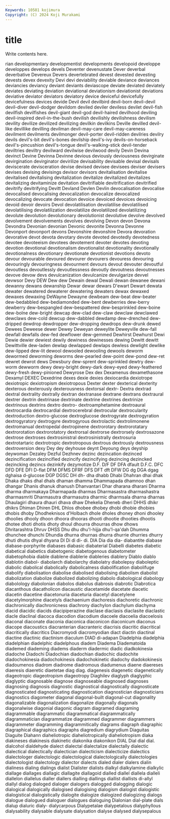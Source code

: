 ```yaml
---
Keywords: 10581 kojimura
Copyright: (C) 2024 Koji Murakami
---
```


# title

Write contents here.



rian developmentary
developmentist developments developoid developpe developpes develops devels Deventer devenustate Dever
deverbal deverbative Devereux Devers devertebrated devest devested devesting devests devex
devexity Devi devi deviability deviable deviance deviances deviancies deviancy deviant
deviants deviascope deviate deviated deviately deviates deviating deviation deviational deviationism
deviationist deviations deviative deviator deviators deviatory device deviceful devicefully devicefulness
devices devide Devil devil devilbird devil-born devil-devil devil-diver devil-dodger devildom
deviled deviler deviless devilet devil-fish devilfish devilfishes devil-giant devil-god devil-haired
devilhood deviling devil-inspired devil-in-the-bush devilish devilishly devilishness devilism devility devilize
devilized devilizing devilkin devilkins Deville devilled devil-like devillike devilling devilman
devil-may-care devil-may-careness devilment devilments devilmonger devil-porter devil-ridden devilries devilry devils
devil's-bit devil's-bones devilship devil's-ivy devils-on-horseback devil's-pincushion devil's-tongue devil's-walking-stick devil-tender deviltries
deviltry devilward devilwise devilwood devily Devin Devina devinct Devine Devinna
Devinne devious deviously deviousness devirginate devirgination devirginator devirilize devisability devisable
devisal devisals deviscerate devisceration devise devised devisee devisees deviser devisers
devises devising devisings devisor devisors devitalisation devitalise devitalised devitalising devitalization
devitalize devitalized devitalizes devitalizing devitaminize devitation devitrifiable devitrification devitrified devitrify
devitrifying Devitt Devland Devlen Devlin devocalisation devocalise devocalised devocalising devocalization
devocalize devocalized devocalizing devocate devocation devoice devoiced devoices devoicing devoid
devoir devoirs Devol devolatilisation devolatilise devolatilised devolatilising devolatilization devolatilize devolatilized
devolatilizing devolute devolution devolutionary devolutionist devolutive devolve devolved devolvement devolvements
devolves devolving Devon devon Devona Devondra Devonian devonian Devonic devonite
Devonna Devonne Devonport devonport devons Devonshire devonshire Devora devoration devorative
devot devota devotary devote devoted devotedly devotedness devotee devoteeism devotees
devotement devoter devotes devoting devotion devotional devotionalism devotionalist devotionality devotionally
devotionalness devotionary devotionate devotionist devotions devoto devour devourable devoured devourer
devourers devouress devouring devouringly devouringness devourment devours devout devouter devoutful
devoutless devoutlessly devoutlessness devoutly devoutness devoutnesses devove devow devs devulcanization
devulcanize devulgarize devvel devwsor Devy DEW Dew dew Dewain dewal
Dewali dewan dewanee dewani dewanny dewans dewanship Dewar dewar dewars
D'ewart Dewart dewata dewater dewatered dewaterer dewatering dewaters dewax dewaxed
dewaxes dewaxing DeWayne Dewayne dewbeam dew-beat dew-beater dew-bedabbled dew-bediamonded dew-bent
dewberries dew-berry dewberry dew-bespangled dew-bespattered dew-besprinkled dew-boine dew-bolne dew-bright dewcap
dew-clad dew-claw dewclaw dewclawed dewclaws dew-cold dewcup dew-dabbled dewdamp dew-drenched
dew-dripped dewdrop dewdropper dew-dropping dewdrops dew-drunk dewed Dewees Deweese dewer
Dewey Deweyan deweylite Deweyville dew-fall dewfall dewfalls dew-fed dewflower dew-gemmed
Dewhirst Dewhurst Dewi Dewie dewier dewiest dewily dewiness dewinesses dewing
Dewitt dewitt Dewittville dew-laden dewlap dewlapped dewlaps dewless dewlight dewlike
dew-lipped dew-lit dewool dewooled dewooling dewools deworm dewormed deworming deworms
dew-pearled dew-point dew-pond dew-ret dewret dewrot dews Dewsbury dew-sprent dew-sprinkled
dewtry dew-worm dewworm dewy dewy-bright dewy-dark dewy-eyed dewy-feathered dewy-fresh dewy-pinioned
Dewyrose Dex dex Dexamenus dexamethasone Dexamyl DEXEC Dexedrine dexes dexie
dexies dexiocardia dexiotrope dexiotropic dexiotropism dexiotropous Dexter dexter dexterical dexterity
dexterous dexterously dexterousness dextorsal dextr- Dextra dextrad dextral dextrality dextrally
dextran dextranase dextrane dextrans dextraural dextrer dextrin dextrinase dextrinate dextrine
dextrines dextrinize dextrinous dextrins dextro dextro- dextroamphetamine dextroaural dextrocardia dextrocardial
dextrocerebral dextrocular dextrocularity dextroduction dextro-glucose dextroglucose dextrogyrate dextrogyration dextrogyratory dextrogyre
dextrogyrous dextrolactic dextrolimonene dextromanual dextropedal dextropinene dextrorotary dextrorotatary dextrorotation dextrorotatory
dextrorsal dextrorse dextrorsely dextrosazone dextrose dextroses dextrosinistral dextrosinistrally dextrosuria dextrotartaric
dextrotropic dextrotropous dextrous dextrously dextrousness dextroversion dexy Dey dey deyhouse
deynt Deyoung deys deyship deywoman Dezaley Dezful Dezhnev dezinc dezincation
dezinced dezincification dezincified dezincify dezincifying dezincing dezincked dezincking dezincs dezinkify
dezymotize D.F. D/F DF DFA dfault D.F.C. DFC DFD DFE
DFI D-flat DFM DFMS DFRF DFS DFT dft DFW DG
dg DGA dgag dghaisa d-glucose DGP DGSC DH dh- dha
dhabb Dhabi Dhahran dhai dhak Dhaka dhaks dhal dhals dhaman
dhamma Dhammapada dhamnoo dhan dhangar Dhanis dhanuk dhanush Dhanvantari Dhar
dharana dharani Dharma dharma dharmakaya Dharmapada dharmas Dharmasastra dharmashastra dharmasmriti
Dharmasutra dharmasutra dharmic dharmsala dharna dharnas Dhaulagiri dhaura dhauri dhava
dhaw Dhekelia Dheneb dheri DHHS dhikr dhikrs Dhiman Dhiren DHL
Dhlos dhobee dhobey dhobi dhobie dhobies dhobis dhoby Dhodheknisos d'Holbach
dhole dholes dhoney dhoni dhooley dhoolies dhooly dhoon dhoora dhooras
dhooti dhootie dhooties dhootis dhotee dhoti dhotis dhoty dhoul dhourra
dhourras dhow dhows Dhritarashtra Dhruv DHSS Dhu dhu dhu'l-hijja dhu'l-qa'dah
Dhumma dhunchee dhunchi Dhundia dhurna dhurnas dhurra dhurrie dhurries dhurry
dhuti dhutis dhyal dhyana DI Di di di- di. DIA
Dia dia dia- diabantite diabase diabase-porphyrite diabases diabasic diabaterial Diabelli
diabetes diabetic diabetical diabetics diabetogenic diabetogenous diabetometer diabetophobia diable diablene
diablerie diableries diablery Diablo diablo diablotin diabol- diabolarch diabolarchy diabolatry
diabolepsy diaboleptic diabolic diabolical diabolically diabolicalness diabolification diabolifuge diabolify diabolisation
diabolise diabolised diabolising diabolism diabolist diabolization diabolize diabolized diabolizing diabolo
diabological diabology diabolology diabolonian diabolos diabolus diabrosis diabrotic Diabrotica diacanthous
diacatholicon diacaustic diacetamide diacetate diacetic diacetin diacetine diacetonuria diaceturia diacetyl
diacetylene diacetylmorphine diacetyls diachaenium diachoresis diachoretic diachronic diachronically diachronicness diachrony
diachylon diachylum diachyma diacid diacidic diacids diacipiperazine diaclase diaclasis diaclasite
diaclastic diacle diaclinal diacoca diacodion diacodium diacoele diacoelia diacoelosis diaconal
diaconate diaconia diaconica diaconicon diaconicum diaconus diacope diacoustics diacranterian diacranteric
diacrisis diacritic diacritical diacritically diacritics Diacromyodi diacromyodian diact diactin diactinal
diactine diactinic diactinism diaculum DIAD di-adapan Diadelphia diadelphia diadelphian diadelphic
diadelphous diadem Diadema Diadematoida diademed diademing diadems diaderm diadermic diadic
diadkokinesia diadoche Diadochi Diadochian diadochian diadochic diadochite diadochokinesia diadochokinesis diadochokinetic
diadochy diadokokinesis diadoumenos diadrom diadrome diadromous diadumenus diaene diaereses diaeresis
diaeretic diaetetae diag diag. diagenesis diagenetic diagenetically diageotropic diageotropism diageotropy
Diaghilev diaglyph diaglyphic diaglyptic diagnosable diagnose diagnoseable diagnosed diagnoses diagnosing
diagnosis diagnostic diagnostical diagnostically diagnosticate diagnosticated diagnosticating diagnostication diagnostician diagnosticians
diagnostics diagometer diagonal diagonal-built diagonal-cut diagonality diagonalizable diagonalization diagonalize diagonally
diagonals diagonalwise diagonial diagonic diagram diagramed diagraming diagrammable diagrammatic diagrammatical
diagrammatically diagrammatician diagrammatize diagrammed diagrammer diagrammers diagrammeter diagramming diagrammitically diagrams
diagraph diagraphic diagraphical diagraphics diagraphs diagredium diagrydium Diaguitas Diaguite Diahann
diaheliotropic diaheliotropically diaheliotropism diaka diakineses diakinesis diakinetic diakonika diakonikon DIAL
Dial dial dial. dialcohol dialdehyde dialect dialectal dialectalize dialectally dialectic
dialectical dialectically dialectician dialecticism dialecticize dialectics dialectologer dialectologic dialectological dialectologically
dialectologies dialectologist dialectology dialector dialects dialed dialer dialers dialin dialiness
dialing dialings dialist Dialister dialists dialkyl dialkylamine dialkylic diallage diallages
diallagic diallagite diallagoid dialled diallel diallela dialleli diallelon diallelus dialler
diallers dialling diallings diallist diallists di-allyl diallyl dialog dialoged dialoger
dialogers dialogged dialogging dialogic dialogical dialogically dialogised dialogising dialogism dialogist
dialogistic dialogistical dialogistically dialogite dialogize dialogized dialogizing dialogs dialogue dialogued
dialoguer dialogues dialoguing Dialonian dial-plate dials dialup dialuric dialy- dialycarpous
Dialypetalae dialypetalous dialyphyllous dialysability dialysable dialysate dialysation dialyse dialysed dialysepalous
